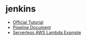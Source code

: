 # jenkins
  * [Official Tutorial](https://jenkins.io/doc/tutorials/)
  * [Pipeline Document](https://github.com/jenkinsci/pipeline-model-definition-plugin/wiki/getting-started)
  * [Serverless AWS Lambda Example](https://github.com/michaelneale/sample-serverless)
